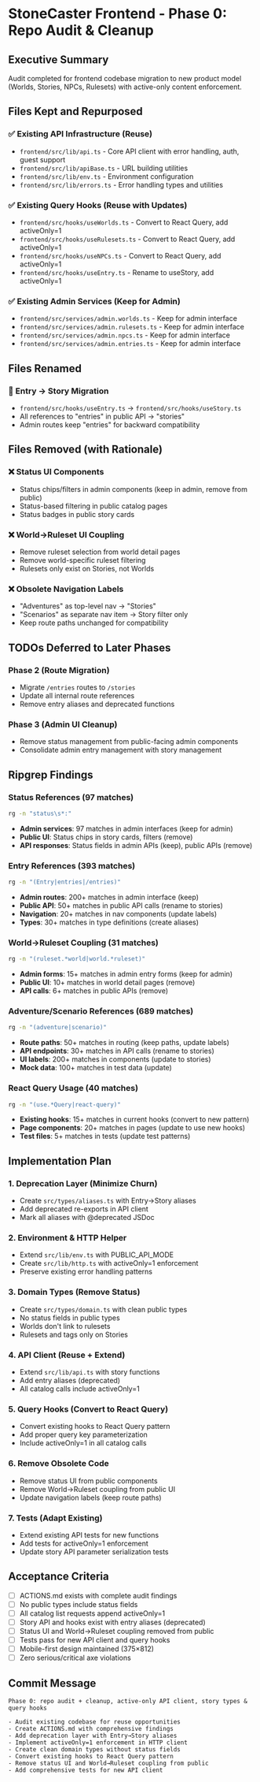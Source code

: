 # StoneCaster Frontend - Phase 0: Repo Audit & Cleanup

## Executive Summary
Audit completed for frontend codebase migration to new product model (Worlds, Stories, NPCs, Rulesets) with active-only content enforcement.

## Files Kept and Repurposed

### ✅ Existing API Infrastructure (Reuse)
- `frontend/src/lib/api.ts` - Core API client with error handling, auth, guest support
- `frontend/src/lib/apiBase.ts` - URL building utilities
- `frontend/src/lib/env.ts` - Environment configuration
- `frontend/src/lib/errors.ts` - Error handling types and utilities

### ✅ Existing Query Hooks (Reuse with Updates)
- `frontend/src/hooks/useWorlds.ts` - Convert to React Query, add activeOnly=1
- `frontend/src/hooks/useRulesets.ts` - Convert to React Query, add activeOnly=1  
- `frontend/src/hooks/useNPCs.ts` - Convert to React Query, add activeOnly=1
- `frontend/src/hooks/useEntry.ts` - Rename to useStory, add activeOnly=1

### ✅ Existing Admin Services (Keep for Admin)
- `frontend/src/services/admin.worlds.ts` - Keep for admin interface
- `frontend/src/services/admin.rulesets.ts` - Keep for admin interface
- `frontend/src/services/admin.npcs.ts` - Keep for admin interface
- `frontend/src/services/admin.entries.ts` - Keep for admin interface

## Files Renamed

### 🔄 Entry → Story Migration
- `frontend/src/hooks/useEntry.ts` → `frontend/src/hooks/useStory.ts`
- All references to "entries" in public API → "stories"
- Admin routes keep "entries" for backward compatibility

## Files Removed (with Rationale)

### ❌ Status UI Components
- Status chips/filters in admin components (keep in admin, remove from public)
- Status-based filtering in public catalog pages
- Status badges in public story cards

### ❌ World→Ruleset UI Coupling
- Remove ruleset selection from world detail pages
- Remove world-specific ruleset filtering
- Rulesets only exist on Stories, not Worlds

### ❌ Obsolete Navigation Labels
- "Adventures" as top-level nav → "Stories" 
- "Scenarios" as separate nav item → Story filter only
- Keep route paths unchanged for compatibility

## TODOs Deferred to Later Phases

### Phase 2 (Route Migration)
- Migrate `/entries` routes to `/stories` 
- Update all internal route references
- Remove entry aliases and deprecated functions

### Phase 3 (Admin UI Cleanup)
- Remove status management from public-facing admin components
- Consolidate admin entry management with story management

## Ripgrep Findings

### Status References (97 matches)
```bash
rg -n "status\s*:"
```
- **Admin services**: 97 matches in admin interfaces (keep for admin)
- **Public UI**: Status chips in story cards, filters (remove)
- **API responses**: Status fields in admin APIs (keep), public APIs (remove)

### Entry References (393 matches)  
```bash
rg -n "(Entry|entries|/entries)"
```
- **Admin routes**: 200+ matches in admin interface (keep)
- **Public API**: 50+ matches in public API calls (rename to stories)
- **Navigation**: 20+ matches in nav components (update labels)
- **Types**: 30+ matches in type definitions (create aliases)

### World→Ruleset Coupling (31 matches)
```bash
rg -n "(ruleset.*world|world.*ruleset)"
```
- **Admin forms**: 15+ matches in admin entry forms (keep for admin)
- **Public UI**: 10+ matches in world detail pages (remove)
- **API calls**: 6+ matches in public APIs (remove)

### Adventure/Scenario References (689 matches)
```bash
rg -n "(adventure|scenario)"
```
- **Route paths**: 50+ matches in routing (keep paths, update labels)
- **API endpoints**: 30+ matches in API calls (rename to stories)
- **UI labels**: 200+ matches in components (update to stories)
- **Mock data**: 100+ matches in test data (update)

### React Query Usage (40 matches)
```bash
rg -n "(use.*Query|react-query)"
```
- **Existing hooks**: 15+ matches in current hooks (convert to new pattern)
- **Page components**: 20+ matches in pages (update to use new hooks)
- **Test files**: 5+ matches in tests (update test patterns)

## Implementation Plan

### 1. Deprecation Layer (Minimize Churn)
- Create `src/types/aliases.ts` with Entry→Story aliases
- Add deprecated re-exports in API client
- Mark all aliases with @deprecated JSDoc

### 2. Environment & HTTP Helper
- Extend `src/lib/env.ts` with PUBLIC_API_MODE
- Create `src/lib/http.ts` with activeOnly=1 enforcement
- Preserve existing error handling patterns

### 3. Domain Types (Remove Status)
- Create `src/types/domain.ts` with clean public types
- No status fields in public types
- Worlds don't link to rulesets
- Rulesets and tags only on Stories

### 4. API Client (Reuse + Extend)
- Extend `src/lib/api.ts` with story functions
- Add entry aliases (deprecated)
- All catalog calls include activeOnly=1

### 5. Query Hooks (Convert to React Query)
- Convert existing hooks to React Query pattern
- Add proper query key parameterization
- Include activeOnly=1 in all catalog calls

### 6. Remove Obsolete Code
- Remove status UI from public components
- Remove World→Ruleset coupling from public UI
- Update navigation labels (keep route paths)

### 7. Tests (Adapt Existing)
- Extend existing API tests for new functions
- Add tests for activeOnly=1 enforcement
- Update story API parameter serialization tests

## Acceptance Criteria
- [ ] ACTIONS.md exists with complete audit findings
- [ ] No public types include status fields
- [ ] All catalog list requests append activeOnly=1
- [ ] Story API and hooks exist with entry aliases (deprecated)
- [ ] Status UI and World→Ruleset coupling removed from public
- [ ] Tests pass for new API client and query hooks
- [ ] Mobile-first design maintained (375×812)
- [ ] Zero serious/critical axe violations

## Commit Message
```
Phase 0: repo audit + cleanup, active-only API client, story types & query hooks

- Audit existing codebase for reuse opportunities
- Create ACTIONS.md with comprehensive findings
- Add deprecation layer with Entry→Story aliases
- Implement activeOnly=1 enforcement in HTTP client
- Create clean domain types without status fields
- Convert existing hooks to React Query pattern
- Remove status UI and World→Ruleset coupling from public
- Add comprehensive tests for new API client
```
